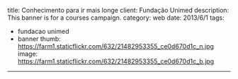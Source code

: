 title: Conhecimento para ir mais longe
client: Fundação Unimed
description: This banner is for a courses campaign.
category: web
date: 2013/6/1
tags: 
- fundacao unimed
- banner
thumb: https://farm1.staticflickr.com/632/21482953355_ce0d670d1c_n.jpg
image: https://farm1.staticflickr.com/632/21482953355_ce0d670d1c_b.jpg
---
